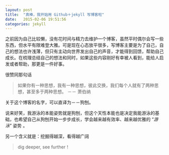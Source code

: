 ```yaml
---
layout: post
title:  "真棒，我开始用 Github＋jekyll 写博客啦"
date:   2015-02-06 19:51:56
categories: jekyll
---
```

之前因为自己比较懒，没有花时间与精力去维护一个博客，虽然平时偶尔会写一些东西，但水平有限难登大雅。可是现在心态放平很多，写博客主要是为了自己，自己的想法也许浅薄，但只有主动向世界发出自己的声音，才能得到回馈，帮助自己成长。在梳理总结自己的想法和同时，如果这些内容刚好有幸被人看到，能给人启发或者帮助，那更是一件好事。

很赞同那句话

>如果你有一种思想，我有一种思想，彼此交换，我们每个人就有了两种思想，甚至多于两种思想。       －－ 萧伯纳

关于这个博客的名字，可以直译为－－狗刨。

说来好笑，我游泳的本能姿势就是狗刨，但这个天性本能也是决定我能游泳的基础，也希望自己从狗刨开始一步步成长，学会越来越有效率、越来越优雅的 “*游泳*” 姿势 。

另一个含义就是：挖掘得越深，看得越广阔  
>dig deeper, see further！